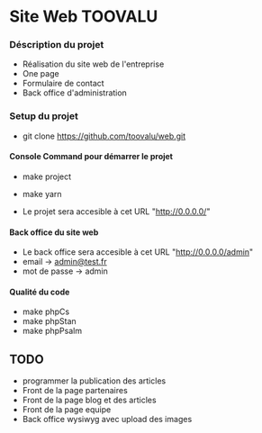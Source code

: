 # Site Web TOOVALU

### Déscription du projet  
* Réalisation du site web de l'entreprise 
* One page 
* Formulaire de contact 
* Back office d'administration 


### Setup du projet 


* git clone https://github.com/toovalu/web.git

#### Console Command pour démarrer le projet 

* make project
* make yarn

* Le projet sera accesible à cet URL "http://0.0.0.0/"

#### Back office du site web 
 
* Le back office sera accesible à cet URL "http://0.0.0.0/admin"
* email -> admin@test.fr
* mot de passe -> admin
  

#### Qualité du code 

* make phpCs
* make phpStan
* make phpPsalm

## TODO 

* programmer la publication des articles
* Front de la page partenaires 
* Front de la page blog et des articles
* Front de la page equipe 
* Back office wysiwyg avec upload des images 



